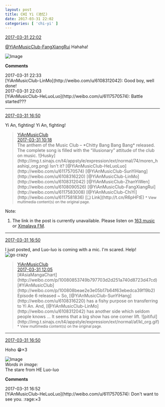 ```yaml
---
layout: post
title: CHI Yi (池忆)
date: 2017-03-31 22:02
categories: [ 'chi-yi' ]
---
```


<div class="weibo-info">
  <a href="http://weibo.com/6117581836/EClQckxu4">2017-03-31 22:02</a>
</div>

[@YiAnMusicClub-FangXiangRui](http://weibo.com/u/6117583008) Hahaha!

<!-- more -->

![Image](http://wx4.sinaimg.cn/mw690/006G0KuMgy1fe6deti1cnj30jn0j5wsh.jpg)

**Comments**

<div class="weibo-info">2017-03-31 22:33</div>
[YiAnMusicClub-LinMo](http://weibo.com/u/6108312042): Good boy, well done!

<div class="weibo-info">2017-03-31 22:03</div>
[YiAnMusicClub-HeLuoLuo](http://weibo.com/u/6117570574): Battle started???

---

<div class="weibo-info">
  <a href="http://weibo.com/6117581836/EClQckxu4">2017-03-31 16:50</a>
</div>

Yi An, fighting! Yi An, fighting!

> <div class="weibo-post-name">
>   <a href="http://weibo.com/u/6094546964">YiAnMusicClub</a>
> </div>
> <div class="weibo-info">
>   <a href="http://weibo.com/6094546964/ECjh219pP">2017-03-31 10:18</a>
> </div>
> The anthem of the Music Club – *Chitty Bang Bang Bang* released. The complete song is filled with the “illusionary” attitude of the club on music. ![Husky](http://img.t.sinajs.cn/t4/appstyle/expression/ext/normal/74/moren_hashiqi_org.png) Isn't it? [@YiAnMusicClub-HeLuoLuo](http://weibo.com/u/6117570574) [@YiAnMusicClub-SunYiHang](http://weibo.com/u/6108316220) [@YiAnMusicClub-LinMo](http://weibo.com/u/6108312042) [@YiAnMusicClub-ZhanYiWen](http://weibo.com/u/6108090526) [@YiAnMusicClub-FangXiangRui](http://weibo.com/u/6117583008) [@YiAnMusicClub-ChiYi](http://weibo.com/u/6117581836) [❏ Link](http://t.cn/R6pHFtE)  
> <small>* View multimedia content(s) on the original page.</small>

Note:
1. The link in the post is currently unavailable. Please listen on [163 music](http://music.163.com/#/song?id=469073322) or [Ximalaya FM](http://www.ximalaya.com/78339006/album/7540322).

---

<div class="weibo-info">
  <a href="http://weibo.com/6117581836/EClQckxu4">2017-03-31 16:50</a>
</div>

I just posted, and Luo-luo is coming with a mic. I'm scared. Help! ![go crazy](http://img.t.sinajs.cn/t4/appstyle/expression/ext/normal/62/crazya_org.gif)

> <div class="weibo-post-name">
>   <a href="http://weibo.com/u/6094546964">YiAnMusicClub</a>
> </div>
> <div class="weibo-info">
>   <a href="http://weibo.com/6094546964/ECjYdeuI1">2017-03-31 12:05</a>
> </div>
> [#AsiaMangaChart](http://weibo.com/p/10080853749b797703d2d251a740d8723d47cd) [#YiAnMusicClub](http://weibo.com/p/100808beae2e3e05b17b64f63ebedca39f19b2) Episode 6 released ~ So, [@YiAnMusicClub-SunYiHang](http://weibo.com/u/6108316220) has a fishy purpose on transferring to Yi An. And, [@YiAnMusicClub-LinMo](http://weibo.com/u/6108312042) has another side which seldom people knows … It seems that a big show has one corner lift. ![pitiful](http://img.t.sinajs.cn/t4/appstyle/expression/ext/normal/af/kl_org.gif)  
> <small>* View multimedia content(s) on the original page.</small>

---

<div class="weibo-info">
  <a href="http://weibo.com/6117581836/EClQckxu4">2017-03-31 16:50</a>
</div>

Hoho :grin:×3

![Image](http://wx2.sinaimg.cn/mw690/006G0KuMgy1fe64e51aswj309p09pweo.jpg)  
*Words in image:*  
The stare from HE Luo-luo

**Comments**

<div class="weibo-info">2017-03-31 16:52</div>
[YiAnMusicClub-HeLuoLuo](http://weibo.com/u/6117570574): Don't want to see you. :rage:×3
